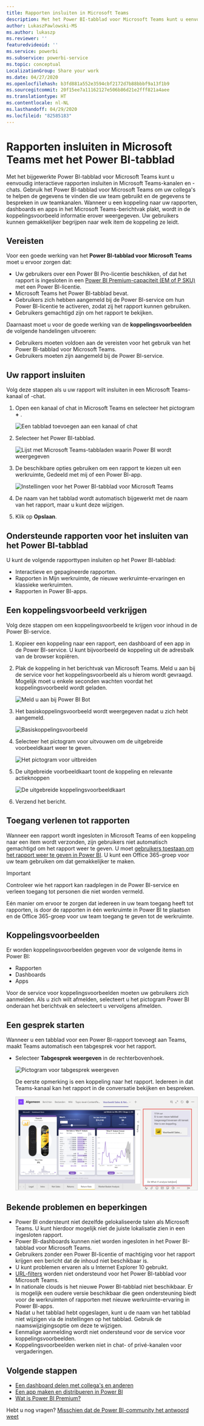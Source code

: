 ```yaml
---
title: Rapporten insluiten in Microsoft Teams
description: Met het Power BI-tabblad voor Microsoft Teams kunt u eenvoudig interactieve rapporten insluiten in kanalen en chats.
author: LukaszPawlowski-MS
ms.author: lukaszp
ms.reviewer: ''
featuredvideoid: ''
ms.service: powerbi
ms.subservice: powerbi-service
ms.topic: conceptual
LocalizationGroup: Share your work
ms.date: 04/27/2020
ms.openlocfilehash: b3fd881a552e3594cbf2172d7b88bbbf9a13f1b9
ms.sourcegitcommit: 20f15ee7a11162127e506b86d21e2fff821a4aee
ms.translationtype: HT
ms.contentlocale: nl-NL
ms.lasthandoff: 04/29/2020
ms.locfileid: "82585183"
---
```

# <a name="embed-reports-in-microsoft-teams-with-the-power-bi-tab"></a>Rapporten insluiten in Microsoft Teams met het Power BI-tabblad

Met het bijgewerkte Power BI-tabblad voor Microsoft Teams kunt u eenvoudig interactieve rapporten insluiten in Microsoft Teams-kanalen en -chats. Gebruik het Power BI-tabblad voor Microsoft Teams om uw collega's te helpen de gegevens te vinden die uw team gebruikt en de gegevens te bespreken in uw teamkanalen.  Wanneer u een koppeling naar uw rapporten, dashboards en apps in het Microsoft Teams-berichtvak plakt, wordt in de koppelingsvoorbeeld informatie erover weergegeven. Uw gebruikers kunnen gemakkelijker begrijpen naar welk item de koppeling ze leidt.

## <a name="requirements"></a>Vereisten

Voor een goede werking van het **Power BI-tabblad voor Microsoft Teams** moet u ervoor zorgen dat:

- Uw gebruikers over een Power BI Pro-licentie beschikken, of dat het rapport is ingesloten in een [Power BI Premium-capaciteit (EM of P SKU)](service-premium-what-is.md) met een Power BI-licentie.
- Microsoft Teams het Power BI-tabblad bevat.
- Gebruikers zich hebben aangemeld bij de Power BI-service om hun Power BI-licentie te activeren, zodat zij het rapport kunnen gebruiken.
- Gebruikers gemachtigd zijn om het rapport te bekijken.

Daarnaast moet u voor de goede werking van de **koppelingsvoorbeelden** de volgende handelingen uitvoeren:
- Gebruikers moeten voldoen aan de vereisten voor het gebruik van het Power BI-tabblad voor Microsoft Teams.
- Gebruikers moeten zijn aangemeld bij de Power BI-service. 


## <a name="embed-your-report"></a>Uw rapport insluiten

Volg deze stappen als u uw rapport wilt insluiten in een Microsoft Teams-kanaal of -chat.

1. Open een kanaal of chat in Microsoft Teams en selecteer het pictogram **+** .

    ![Een tabblad toevoegen aan een kanaal of chat](media/service-embed-report-microsoft-teams/service-embed-report-microsoft-teams-add.png)

2. Selecteer het Power BI-tabblad.

    ![Lijst met Microsoft Teams-tabbladen waarin Power BI wordt weergegeven](media/service-embed-report-microsoft-teams/service-embed-report-microsoft-teams-tab.png)

3. De beschikbare opties gebruiken om een rapport te kiezen uit een werkruimte, Gedeeld met mij of een Power BI-app.

    ![Instellingen voor het Power BI-tabblad voor Microsoft Teams](media/service-embed-report-microsoft-teams/service-embed-report-microsoft-teams-tab-settings.png)

4. De naam van het tabblad wordt automatisch bijgewerkt met de naam van het rapport, maar u kunt deze wijzigen. 

5. Klik op **Opslaan**.

## <a name="supported-reports-for-embedding-the-power-bi-tab"></a>Ondersteunde rapporten voor het insluiten van het Power BI-tabblad
U kunt de volgende rapporttypen insluiten op het Power BI-tabblad:

- Interactieve en gepagineerde rapporten.
- Rapporten in Mijn werkruimte, de nieuwe werkruimte-ervaringen en klassieke werkruimten.
- Rapporten in Power BI-apps.

## <a name="get-a-link-preview"></a>Een koppelingsvoorbeeld verkrijgen

Volg deze stappen om een koppelingsvoorbeeld te krijgen voor inhoud in de Power BI-service.

1. Kopieer een koppeling naar een rapport, een dashboard of een app in de Power BI-service. U kunt bijvoorbeeld de koppeling uit de adresbalk van de browser kopiëren.

2. Plak de koppeling in het berichtvak van Microsoft Teams. Meld u aan bij de service voor het koppelingsvoorbeeld als u hierom wordt gevraagd. Mogelijk moet u enkele seconden wachten voordat het koppelingsvoorbeeld wordt geladen.

    ![Meld u aan bij Power BI Bot](media/service-embed-report-microsoft-teams/service-teams-link-preview-sign-in-needed.png)

3. Het basiskoppelingsvoorbeeld wordt weergegeven nadat u zich hebt aangemeld.

    ![Basiskoppelingsvoorbeeld](media/service-embed-report-microsoft-teams/service-teams-link-preview-basic.png)

4. Selecteer het pictogram voor uitvouwen om de uitgebreide voorbeeldkaart weer te geven.

    ![Het pictogram voor uitbreiden](media/service-embed-report-microsoft-teams/service-teams-link-preview-expand-icon.png)

5. De uitgebreide voorbeeldkaart toont de koppeling en relevante actieknoppen

    ![De uitgebreide koppelingsvoorbeeldkaart](media/service-embed-report-microsoft-teams/service-teams-link-preview-nice-card.png)

6. Verzend het bericht.



## <a name="grant-access-to-reports"></a>Toegang verlenen tot rapporten

Wanneer een rapport wordt ingesloten in Microsoft Teams of een koppeling naar een item wordt verzonden, zijn gebruikers niet automatisch gemachtigd om het rapport weer te geven. U moet [gebruikers toestaan om het rapport weer te geven in Power BI](service-share-dashboards.md). U kunt een Office 365-groep voor uw team gebruiken om dat gemakkelijker te maken. 

> [!IMPORTANT]
> Controleer wie het rapport kan raadplegen in de Power BI-service en verleen toegang tot personen die niet worden vermeld.

Eén manier om ervoor te zorgen dat iedereen in uw team toegang heeft tot rapporten, is door de rapporten in één werkruimte in Power BI te plaatsen en de Office 365-groep voor uw team toegang te geven tot de werkruimte.

## <a name="link-previews"></a>Koppelingsvoorbeelden 

Er worden koppelingsvoorbeelden gegeven voor de volgende items in Power BI:
- Rapporten
- Dashboards
- Apps

Voor de service voor koppelingsvoorbeelden moeten uw gebruikers zich aanmelden. Als u zich wilt afmelden, selecteert u het pictogram Power BI onderaan het berichtvak en selecteert u vervolgens afmelden.

## <a name="start-a-conversation"></a>Een gesprek starten

Wanneer u een tabblad voor een Power BI-rapport toevoegt aan Teams, maakt Teams automatisch een tabgesprek voor het rapport. 

- Selecteer **Tabgesprek weergeven** in de rechterbovenhoek.

    ![Pictogram voor tabgesprek weergeven](media/service-embed-report-microsoft-teams/power-bi-teams-conversation-icon.png)

    De eerste opmerking is een koppeling naar het rapport. Iedereen in dat Teams-kanaal kan het rapport in de conversatie bekijken en bespreken.

    ![Tabgesprek](media/service-embed-report-microsoft-teams/power-bi-teams-conversation-tab.png)

## <a name="known-issues-and-limitations"></a>Bekende problemen en beperkingen

- Power BI ondersteunt niet dezelfde gelokaliseerde talen als Microsoft Teams. U kunt hierdoor mogelijk niet de juiste lokalisatie zien in een ingesloten rapport.
- Power BI-dashboards kunnen niet worden ingesloten in het Power BI-tabblad voor Microsoft Teams.
- Gebruikers zonder een Power BI-licentie of machtiging voor het rapport krijgen een bericht dat de inhoud niet beschikbaar is.
- U kunt problemen ervaren als u Internet Explorer 10 gebruikt. <!--You can look at the [browsers support for Power BI](consumer/end-user-browsers.md) and for [Office 365](https://products.office.com/office-system-requirements#Browsers-section). -->
- [URL-filters](service-url-filters.md) worden niet ondersteund voor het Power BI-tabblad voor Microsoft Teams.
- In nationale clouds is het nieuwe Power BI-tabblad niet beschikbaar. Er is mogelijk een oudere versie beschikbaar die geen ondersteuning biedt voor de werkruimten of rapporten met nieuwe werkruimte-ervaring in Power BI-apps. 
- Nadat u het tabblad hebt opgeslagen, kunt u de naam van het tabblad niet wijzigen via de instellingen op het tabblad. Gebruik de naamswijzigingsoptie om deze te wijzigen.
- Eenmalige aanmelding wordt niet ondersteund voor de service voor koppelingsvoorbeelden.
- Koppelingsvoorbeelden werken niet in chat- of privé-kanalen voor vergaderingen.

## <a name="next-steps"></a>Volgende stappen
- [Een dashboard delen met collega's en anderen](service-share-dashboards.md)  
- [Een app maken en distribueren in Power BI](service-create-distribute-apps.md)  
- [Wat is Power BI Premium?](service-premium-what-is.md)

Hebt u nog vragen? [Misschien dat de Power BI-community het antwoord weet](https://community.powerbi.com/)
